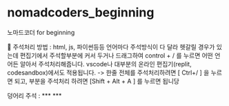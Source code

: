 # nomadcoders_beginning
노마드코더 for beginning


🍟
주석처리 방법 : html, js, 파이썬등등 언어마다 주석방식이 다 달라 헷갈릴 경우가 있는데 편집기에서 주석할부분에 커서 두거나 드래그하여 control + / 를 누르면 어떤 언어든 알아서 주석처리해줍니다. vscode나 대부분의 온라인 편집기(replit, codesandbox)에서도 적용됩니다.
-> 한줄 전체를 주석처리하려면 [ Ctrl+/ ] 을 누르면 되고, 부분을 주석처리 하려면 [Shift + Alt + A ] 를 누르면 됩니당

덩어리 주석 : *** ***
